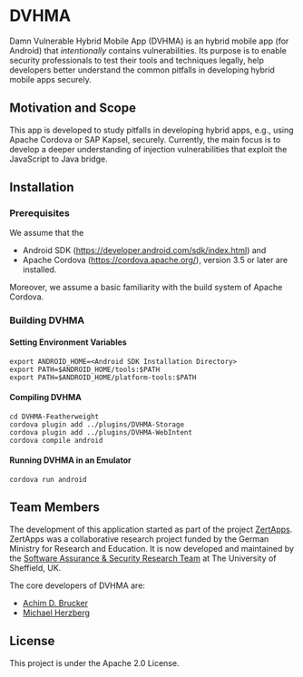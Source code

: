# DVHMA
Damn Vulnerable Hybrid Mobile App (DVHMA) is an hybrid mobile app (for
Android) that *intentionally* contains vulnerabilities. Its purpose is
to enable security professionals to test their tools and techniques
legally, help developers better understand the common pitfalls in
developing hybrid mobile apps securely.

## Motivation and Scope
This app is developed to study pitfalls in developing hybrid apps,
e.g., using Apache Cordova or SAP Kapsel, securely. Currently, the
main focus is to develop a deeper understanding of injection
vulnerabilities that exploit the JavaScript to Java bridge.

## Installation
### Prerequisites
We assume that the
* Android SDK (https://developer.android.com/sdk/index.html) and 
* Apache Cordova (https://cordova.apache.org/), version 3.5 or later
are installed. 

Moreover, we assume a basic familiarity with the build system of 
Apache Cordova.

### Building DVHMA
#### Setting Environment Variables
    export ANDROID_HOME=<Android SDK Installation Directory>
    export PATH=$ANDROID_HOME/tools:$PATH
    export PATH=$ANDROID_HOME/platform-tools:$PATH

#### Compiling DVHMA
    cd DVHMA-Featherweight
    cordova plugin add ../plugins/DVHMA-Storage
    cordova plugin add ../plugins/DVHMA-WebIntent 
    cordova compile android

#### Running DVHMA in an Emulator
    cordova run android 

## Team Members
The development of this application started as part of the project 
[ZertApps](http://www.zertapps.de). ZertApps was a collaborative 
research project funded by the German Ministry for Research and 
Education. It is now developed and maintained by the [Software 
Assurance & Security Research Team](https://logicalhacking.com) 
at The University of Sheffield, UK. 

The core developers of DVHMA are:
* [Achim D. Brucker](http://www.brucker.ch/)
* [Michael Herzberg](http://www.dcs.shef.ac.uk/cgi-bin/makeperson?M.Herzberg)

## License
This project is under the Apache 2.0 License. 
